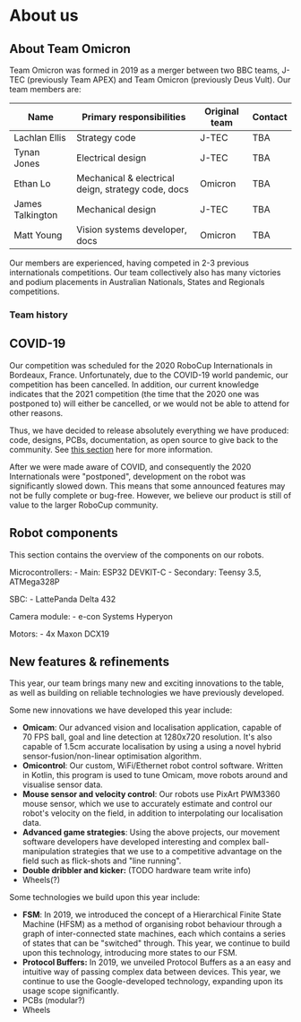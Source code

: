 # About us
## About Team Omicron
Team Omicron was formed in 2019 as a merger between two BBC teams, J-TEC (previously Team APEX) and Team Omicron (previously
Deus Vult). Our team members are:

| Name               | Primary responsibilities                                        | Original team | Contact |
|--------------------|-----------------------------------------------------------------|---------------|---------|
| Lachlan Ellis      | Strategy code                                                   | J-TEC         | TBA     |
| Tynan Jones        | Electrical design                                               | J-TEC         | TBA     | 
| Ethan Lo           | Mechanical & electrical deign, strategy code, docs              | Omicron       | TBA     |
| James Talkington   | Mechanical design                                               | J-TEC         | TBA     |
| Matt Young         | Vision systems developer, docs                                  | Omicron       | TBA     |

Our members are experienced, having competed in 2-3 previous internationals competitions. Our team collectively
also has many victories and podium placements in Australian Nationals, States and Regionals competitions.

### Team history

## COVID-19
Our competition was scheduled for the 2020 RoboCup Internationals in Bordeaux, France. Unfortunately, due to the 
COVID-19 world pandemic, our competition has been cancelled. In addition, our current knowledge indicates that the 
2021 competition (the time that the 2020 one was postponed to) will either be cancelled, or we would not be able to
attend for other reasons.

Thus, we have decided to release absolutely everything we have produced: code, designs, PCBs, documentation, as open
source to give back to the community. See [this section](open_source_release.md) here for more information.

After we were made aware of COVID, and consequently the 2020 Internationals were "postponed", development on
the robot was significantly slowed down. This means that some announced features may not be fully complete
or bug-free. However, we believe our product is still of value to the larger RoboCup community.

## Robot components
This section contains the overview of the components on our robots.

Microcontrollers:
    - Main: ESP32 DEVKIT-C
    - Secondary: Teensy 3.5, ATMega328P

SBC:
    - LattePanda Delta 432

Camera module:
    - e-con Systems Hyperyon

Motors:
    - 4x Maxon DCX19
    

## New features & refinements
This year, our team brings many new and exciting innovations to the table, as well as building on reliable technologies
we have previously developed.

Some new innovations we have developed this year include:

- **Omicam**: Our advanced vision and localisation application, capable of 70 FPS ball, goal and line detection at 
1280x720 resolution. It's also capable of 1.5cm accurate localisation by using a using a novel hybrid sensor-fusion/non-linear optimisation algorithm.
- **Omicontrol**: Our custom, WiFi/Ethernet robot control software. Written in Kotlin, this program is used to
tune Omicam, move robots around and visualise sensor data.
- **Mouse sensor and velocity control**: Our robots use PixArt PWM3360 mouse sensor, which we use to accurately
estimate and control our robot's velocity on the field, in addition to interpolating our localisation data.
- **Advanced game strategies**: Using the above projects, our movement software developers have developed interesting
and complex ball-manipulation strategies that we use to a competitive advantage on the field such as flick-shots and
"line running".
- **Double dribbler and kicker:** (TODO hardware team write info)
- Wheels(?)

Some technologies we build upon this year include:

- **FSM**: In 2019, we introduced the concept of a Hierarchical Finite State Machine (HFSM) as a method of organising
robot behaviour through a graph of inter-connected state machines, each which contains a series of states that can be
"switched" through. This year, we continue to build upon this technology, introducing more states to our FSM.
- **Protocol Buffers:** In 2019, we unveiled Protocol Buffers as a an easy and intuitive way of passing complex data
between devices. This year, we continue to use the Google-developed technology, expanding upon its usage scope significantly.
- PCBs (modular?)
- Wheels